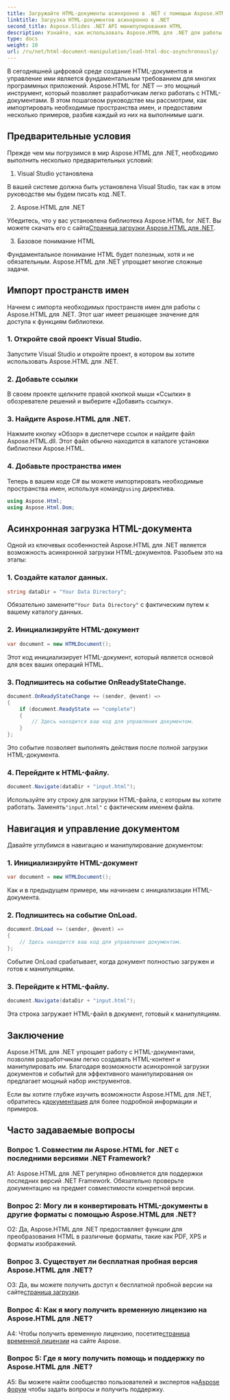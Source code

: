 ```yaml
---
title: Загружайте HTML-документы асинхронно в .NET с помощью Aspose.HTML
linktitle: Загрузка HTML-документов асинхронно в .NET
second_title: Aspose.Slides .NET API манипулирования HTML
description: Узнайте, как использовать Aspose.HTML для .NET для работы с HTML-документами. Пошаговое руководство с примерами и часто задаваемыми вопросами для разработчиков.
type: docs
weight: 10
url: /ru/net/html-document-manipulation/load-html-doc-asynchronously/
---
```


В сегодняшней цифровой среде создание HTML-документов и управление ими является фундаментальным требованием для многих программных приложений. Aspose.HTML for .NET — это мощный инструмент, который позволяет разработчикам легко работать с HTML-документами. В этом пошаговом руководстве мы рассмотрим, как импортировать необходимые пространства имен, и предоставим несколько примеров, разбив каждый из них на выполнимые шаги.

## Предварительные условия

Прежде чем мы погрузимся в мир Aspose.HTML для .NET, необходимо выполнить несколько предварительных условий:

1. Visual Studio установлена

В вашей системе должна быть установлена Visual Studio, так как в этом руководстве мы будем писать код .NET.

2. Aspose.HTML для .NET

 Убедитесь, что у вас установлена библиотека Aspose.HTML for .NET. Вы можете скачать его с сайта[Страница загрузки Aspose.HTML для .NET](https://releases.aspose.com/html/net/).

3. Базовое понимание HTML

Фундаментальное понимание HTML будет полезным, хотя и не обязательным. Aspose.HTML для .NET упрощает многие сложные задачи.

## Импорт пространств имен

Начнем с импорта необходимых пространств имен для работы с Aspose.HTML для .NET. Этот шаг имеет решающее значение для доступа к функциям библиотеки.

### 1. Откройте свой проект Visual Studio.

Запустите Visual Studio и откройте проект, в котором вы хотите использовать Aspose.HTML для .NET.

### 2. Добавьте ссылки

В своем проекте щелкните правой кнопкой мыши «Ссылки» в обозревателе решений и выберите «Добавить ссылку».

### 3. Найдите Aspose.HTML для .NET.

Нажмите кнопку «Обзор» в диспетчере ссылок и найдите файл Aspose.HTML.dll. Этот файл обычно находится в каталоге установки библиотеки Aspose.HTML.

### 4. Добавьте пространства имен

 Теперь в вашем коде C# вы можете импортировать необходимые пространства имен, используя команду`using` директива.

```csharp
using Aspose.Html;
using Aspose.Html.Dom;
```

## Асинхронная загрузка HTML-документа

Одной из ключевых особенностей Aspose.HTML для .NET является возможность асинхронной загрузки HTML-документов. Разобьем это на этапы:

### 1. Создайте каталог данных.

```csharp
string dataDir = "Your Data Directory";
```

 Обязательно замените`"Your Data Directory"` с фактическим путем к вашему каталогу данных.

### 2. Инициализируйте HTML-документ

```csharp
var document = new HTMLDocument();
```

Этот код инициализирует HTML-документ, который является основой для всех ваших операций HTML.

### 3. Подпишитесь на событие OnReadyStateChange.

```csharp
document.OnReadyStateChange += (sender, @event) =>
{
    if (document.ReadyState == "complete")
    {
        // Здесь находится ваш код для управления документом.
    }
};
```

Это событие позволяет выполнять действия после полной загрузки HTML-документа.

### 4. Перейдите к HTML-файлу.

```csharp
document.Navigate(dataDir + "input.html");
```

 Используйте эту строку для загрузки HTML-файла, с которым вы хотите работать. Заменять`"input.html"` с фактическим именем файла.

## Навигация и управление документом

Давайте углубимся в навигацию и манипулирование документом:

### 1. Инициализируйте HTML-документ

```csharp
var document = new HTMLDocument();
```

Как и в предыдущем примере, мы начинаем с инициализации HTML-документа.

### 2. Подпишитесь на событие OnLoad.

```csharp
document.OnLoad += (sender, @event) =>
{
    // Здесь находится ваш код для управления документом.
};
```

Событие OnLoad срабатывает, когда документ полностью загружен и готов к манипуляциям.

### 3. Перейдите к HTML-файлу.

```csharp
document.Navigate(dataDir + "input.html");
```

Эта строка загружает HTML-файл в документ, готовый к манипуляциям.

## Заключение

Aspose.HTML для .NET упрощает работу с HTML-документами, позволяя разработчикам легко создавать HTML-контент и манипулировать им. Благодаря возможности асинхронной загрузки документов и событий для эффективного манипулирования он предлагает мощный набор инструментов.

 Если вы хотите глубже изучить возможности Aspose.HTML для .NET, обратитесь к[документация](https://reference.aspose.com/html/net/) для более подробной информации и примеров.

## Часто задаваемые вопросы

### Вопрос 1. Совместим ли Aspose.HTML for .NET с последними версиями .NET Framework?

A1: Aspose.HTML для .NET регулярно обновляется для поддержки последних версий .NET Framework. Обязательно проверьте документацию на предмет совместимости конкретной версии.

### Вопрос 2: Могу ли я конвертировать HTML-документы в другие форматы с помощью Aspose.HTML для .NET?

О2: Да, Aspose.HTML для .NET предоставляет функции для преобразования HTML в различные форматы, такие как PDF, XPS и форматы изображений.

### Вопрос 3. Существует ли бесплатная пробная версия Aspose.HTML для .NET?

 О3: Да, вы можете получить доступ к бесплатной пробной версии на сайте[страница загрузки](https://releases.aspose.com/).

### Вопрос 4: Как я могу получить временную лицензию на Aspose.HTML для .NET?

 A4: Чтобы получить временную лицензию, посетите[страница временной лицензии](https://purchase.aspose.com/temporary-license/) на сайте Aspose.

### Вопрос 5: Где я могу получить помощь и поддержку по Aspose.HTML для .NET?

 A5: Вы можете найти сообщество пользователей и экспертов на[Aspose форум](https://forum.aspose.com/) чтобы задать вопросы и получить поддержку.